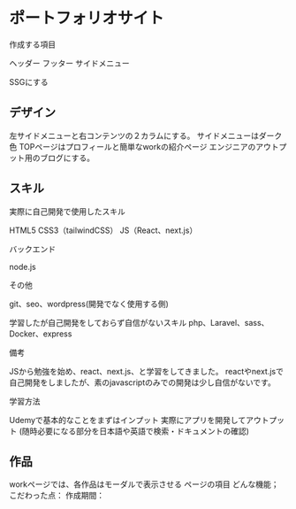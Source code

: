 # ポートフォリオサイト

作成する項目

ヘッダー
フッター
サイドメニュー

SSGにする

##  デザイン

左サイドメニューと右コンテンツの２カラムにする。
サイドメニューはダーク色
TOPページはプロフィールと簡単なworkの紹介ページ
エンジニアのアウトプット用のブログにする。

##  スキル

実際に自己開発で使用したスキル

HTML5
CSS3（tailwindCSS）
JS（React、next.js）

バックエンド

node.js

その他

git、seo、wordpress(開発でなく使用する側)


学習したが自己開発をしておらず自信がないスキル
php、Laravel、sass、Docker、express


備考

JSから勉強を始め、react、next.js、と学習をしてきました。
reactやnext.jsで自己開発をしましたが、素のjavascriptのみでの開発は少し自信がないです。


学習方法

Udemyで基本的なことをまずはインプット
実際にアプリを開発してアウトプット
(随時必要になる部分を日本語や英語で検索・ドキュメントの確認)


##  作品

workページでは、各作品はモーダルで表示させる
ページの項目
どんな機能；
こだわった点：
作成期間：


